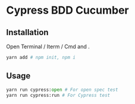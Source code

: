 # Cypress BDD Cucumber


## Installation

Open Terminal / Iterm / Cmd and .

```bash
yarn add # npm init, npm i
```

## Usage

```python
yarn run cypress:open # For open spec test
yarn run cypress:run # For Cypress test 
```